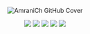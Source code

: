 <p align="center">

<img alt="AmraniCh GitHub Cover" src="https://github.com/user-attachments/assets/0cd2beca-4949-4f88-b30b-abfc7357d742">

</p>

<p align="center">

<img src="https://img.shields.io/github/followers/amranich?style=flat&logoColor=3D3325&labelColor=3D3325&color=F5EAD1">
<img src="https://img.shields.io/github/stars/amranich?label=Stars&style=flat&logoColor=3D3325&labelColor=3D3325&color=F5EAD1">
<img src="https://img.shields.io/github/stars/lazzard?label=Lazzard Stars&style=flat&logoColor=3D3325&labelColor=3D3325&color=F5EAD1">
<img src="https://badges.pufler.dev/years/amranich?&logoColor=3D3325&labelColor=3D3325&color=F5EAD1">
<img src="https://badges.pufler.dev/repos/amranich?&logoColor=3D3325&labelColor=3D3325&color=F5EAD1">

</p>
